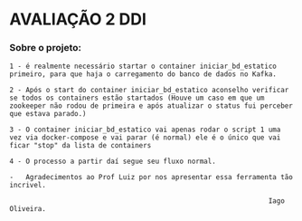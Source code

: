 # AVALIAÇÃO 2 DDI

### Sobre o projeto:
    1 - é realmente necessário startar o container iniciar_bd_estatico primeiro, para que haja o carregamento do banco de dados no Kafka.

    2 - Após o start do container iniciar_bd_estatico aconselho verificar se todos os containers estão startados (Houve um caso em que um zookeeper não rodou de primeira e após atualizar o status fui perceber que estava parado.)

    3 - O container iniciar_bd_estatico vai apenas rodar o script 1 uma vez via docker-compose e vai parar (é normal) ele é o único que vai ficar "stop" da lista de containers

    4 - O processo a partir daí segue seu fluxo normal.

    -   Agradecimentos ao Prof Luiz por nos apresentar essa ferramenta tão incrivel.

                                                                    Iago Oliveira.